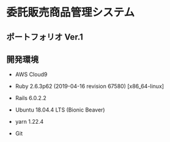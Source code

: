# 委託販売商品管理システム

## ポートフォリオ Ver.1

## 開発環境

* AWS Cloud9

* Ruby 2.6.3p62 (2019-04-16 revision 67580) [x86_64-linux]

* Rails 6.0.2.2

* Ubuntu 18.04.4 LTS (Bionic Beaver)

* yarn 1.22.4

* Git
